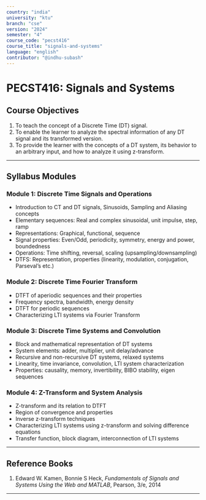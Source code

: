 ```yaml
---
country: "india"
university: "ktu"
branch: "cse"
version: "2024"
semester: "4"
course_code: "pecst416"
course_title: "signals-and-systems"
language: "english"
contributor: "@indhu-subash"
---
```


# PECST416: Signals and Systems

## Course Objectives

1. To teach the concept of a Discrete Time (DT) signal.  
2. To enable the learner to analyze the spectral information of any DT signal and its transformed version.  
3. To provide the learner with the concepts of a DT system, its behavior to an arbitrary input, and how to analyze it using z-transform.  

---

## Syllabus Modules

### Module 1: Discrete Time Signals and Operations 
- Introduction to CT and DT signals, Sinusoids, Sampling and Aliasing concepts  
- Elementary sequences: Real and complex sinusoidal, unit impulse, step, ramp  
- Representations: Graphical, functional, sequence  
- Signal properties: Even/Odd, periodicity, symmetry, energy and power, boundedness  
- Operations: Time shifting, reversal, scaling (upsampling/downsampling)  
- DTFS: Representation, properties (linearity, modulation, conjugation, Parseval’s etc.)  



### Module 2: Discrete Time Fourier Transform 
- DTFT of aperiodic sequences and their properties  
- Frequency spectra, bandwidth, energy density  
- DTFT for periodic sequences  
- Characterizing LTI systems via Fourier Transform  

### Module 3: Discrete Time Systems and Convolution 
- Block and mathematical representation of DT systems  
- System elements: adder, multiplier, unit delay/advance  
- Recursive and non-recursive DT systems, relaxed systems  
- Linearity, time invariance, convolution, LTI system characterization  
- Properties: causality, memory, invertibility, BIBO stability, eigen sequences

### Module 4: Z-Transform and System Analysis 
- Z-transform and its relation to DTFT  
- Region of convergence and properties  
- Inverse z-transform techniques  
- Characterizing LTI systems using z-transform and solving difference equations  
- Transfer function, block diagram, interconnection of LTI systems  

---

## Reference Books

1. Edward W. Kamen, Bonnie S Heck, *Fundamentals of Signals and Systems Using the Web and MATLAB*, Pearson, 3/e, 2014  

---

